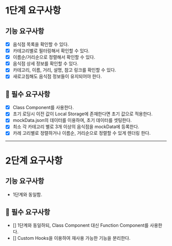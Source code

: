# 1단계 요구사항
## 기능 요구사항

- [x] 음식점 목록을 확인할 수 있다.
- [x] 카테고리별로 필터링해서 확인할 수 있다.
- [x] 이름순/거리순으로 정렬해서 확인할 수 있다.
- [x] 음식점 상세 정보를 확인할 수 있다.
- [x] 카테고리, 이름, 거리, 설명, 참고 링크를 확인할 수 있다.
- [x] 새로고침해도 음식점 정보들이 유지되어야 한다.

## 📝 필수 요구사항

- [x] Class Component를 사용한다.
- [x] 초기 로딩시 이전 값이 Local Storage에 존재한다면 초기 값으로 적용한다.
- [x] mockData.json의 데이터를 이용하여, 초기 데이터를 셋팅한다.
- [x] 최소 각 카테고리 별로 3개 이상의 음식점을 mockData에 등록한다.
- [x] 카레 고리별로 정렬하거나 이름순, 거리순으로 정렬할 수 있게 렌더링 한다.
---
# 2단계 요구사항
## 기능 요구사항
* 1단계와 동일함.

## 📝 필수 요구사항
- [] 1단계와 동일하되, Class Component 대신 Function Component를 사용한다.
- [] Custom Hooks을 이용하여 재사용 가능한 기능을 분리한다.